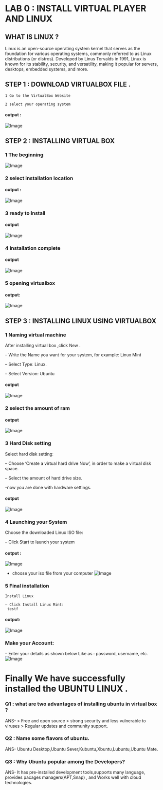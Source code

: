 # LAB 0 : INSTALL VIRTUAL PLAYER AND LINUX

## WHAT IS LINUX ?
Linux is an open-source operating system kernel that serves as the
foundation for various operating systems, commonly referred to as
Linux distributions (or distros). Developed by Linus Torvalds in
1991, Linux is known for its stability, security, and versatility,
making it popular for servers, desktops, embedded systems, and
more.
## STEP 1 : DOWNLOAD VIRTUALBOX FILE .

    1 Go to the VirtualBox Website

    2 select your operating system
#### output :
![Image](<Screenshot from 2025-09-05 10-52-12.png>)

## STEP 2 : INSTALLING VIRTUAL BOX
    
 ### 1 The beginning
 ![Image](img11.png)
 ### 2 select installation location
 #### output :
 ![Image](<Screenshot from 2025-09-05 10-51-20.png>)

 ### 3 ready to install
#### output 
![Image](<Screenshot from 2025-09-05 10-51-33.png>)

 ### 4 installation complete 
#### output 
![Image](<Screenshot from 2025-09-05 10-49-55.png>)

 ### 5 opening virtualbox
#### output: 
![Image](img10.png)
## STEP 3 : INSTALLING LINUX USING VIRTUALBOX
### 1 Naming virtual machine

   After installing virtual box ,click New .

   – Write the Name you want for your system, for example: Linux Mint

   – Select Type: Linux.

   – Select Version: Ubuntu
   #### output 
![Image](img12.png)
### 2 select the amount of ram
#### output 
![Image](img13.png)

### 3 Hard Disk setting
  Select hard disk setting:

  – Choose ‘Create a virtual hard drive Now’, in order to make a virtual disk space.

  – Select the amount of hard drive size.

  -now you are done with hardware settings.

 #### output 
 ![Image](img14.png)
### 4 Launching your System

   Choose the downloaded Linux ISO file:

   – Click Start to launch your system
#### output :
![Image](img15(1).png)


  - choose your iso file from your computer
![Image](img16-1.png)

### 5 Final installation

    Install Linux

    – Click Install Linux Mint:
     testf
#### output:
![Image](img17.png)

### Make your Account:
– Enter your details as shown below
Like as : password, username, etc.
![Image](img18.png)
# Finally We have successfully installed the UBUNTU LINUX .


### Q1 : what are two advantages of installing ubuntu in virtual box ?
ANS-
    > Free and open source 
    > strong security and less vulnerable to viruses 
    > Regular updates and community support.

### Q2 : Name some flavors of ubuntu.
ANS- Ubuntu Desktop,Ubuntu Sever,Kubuntu,Xbuntu,Lubuntu,Ubuntu Mate.

### Q3 : Why Ubuntu popular among the Developers?
ANS-  It has pre-installed development tools,supports many language, provides pacages managers(APT,Snap) , and Works well with cloud technologies.
